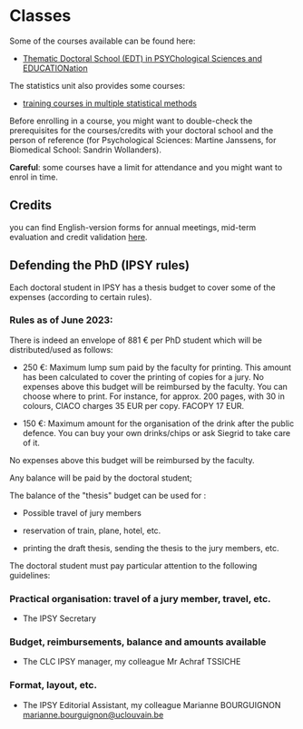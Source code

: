 # Classes
Some of the courses available can be found here:

* [Thematic Doctoral School (EDT) in PSYChological Sciences and EDUCATIONation](https://uclouvain.be/fr/facultes/psp/psyceduc.html)


The statistics unit also provides some courses:

* [training courses in multiple statistical methods](https://sites.uclouvain.be/training/smcs/index.php?page=services&spage=formation&l=fr)


Before enrolling in a course, you might want to double-check the prerequisites for the courses/credits with your doctoral school and the person of reference (for Psychological Sciences: Martine Janssens, for Biomedical School: Sandrin Wollanders).

**Careful**: some courses have a limit for attendance and you might want to enrol in time. 

## Credits


you can find English-version forms for annual meetings, mid-term evaluation and credit validation [here](https://uclouvain.be/en/faculties/psp/formulaires-informations-pratiques.html).


## Defending the PhD (IPSY rules)


Each doctoral student in IPSY has a thesis budget to cover some of the expenses (according to certain rules).

### Rules as of June 2023:


There is indeed an envelope of 881 € per PhD student which will be distributed/used as follows: 

* 250 €: Maximum lump sum paid by the faculty for printing. This amount has been calculated to cover the printing of copies for a jury. No expenses above this budget will be reimbursed by the faculty. You can choose where to print. For instance, for approx. 200 pages, with 30 in colours, CIACO charges 35 EUR per copy. FACOPY 17 EUR.

* 150 €: Maximum amount for the organisation of the drink after the public defence. You can buy your own drinks/chips or ask Siegrid to take care of it.


No expenses above this budget will be reimbursed by the faculty. 

Any balance will be paid by the doctoral student; 


The balance of the "thesis" budget can be used for :

* Possible travel of jury members 

* reservation of train, plane, hotel, etc. 

* printing the draft thesis, sending the thesis to the jury members, etc.

The doctoral student must pay particular attention to the following guidelines: 
### Practical organisation: travel of a jury member, travel, etc. 
* The IPSY Secretary 

### Budget, reimbursements, balance and amounts available 
* The CLC IPSY manager, my colleague Mr Achraf TSSICHE 

### Format, layout, etc. 
* The IPSY Editorial Assistant, my colleague Marianne BOURGUIGNON marianne.bourguignon@uclouvain.be

